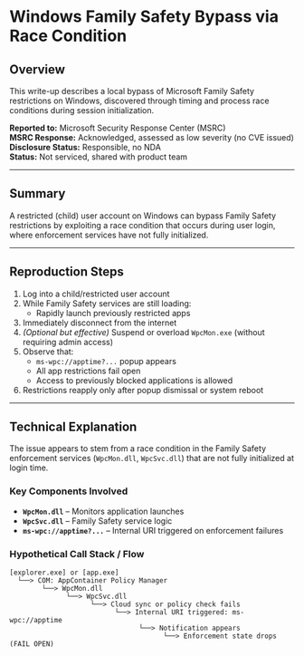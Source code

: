 # Windows Family Safety Bypass via Race Condition

## Overview

This write-up describes a local bypass of Microsoft Family Safety restrictions on Windows, discovered through timing and process race conditions during session initialization.

**Reported to:** Microsoft Security Response Center (MSRC)  
**MSRC Response:** Acknowledged, assessed as low severity (no CVE issued)  
**Disclosure Status:** Responsible, no NDA  
**Status:** Not serviced, shared with product team  

---

## Summary

A restricted (child) user account on Windows can bypass Family Safety restrictions by exploiting a race condition that occurs during user login, where enforcement services have not fully initialized.

---

## Reproduction Steps

1. Log into a child/restricted user account
2. While Family Safety services are still loading:
    - Rapidly launch previously restricted apps
3. Immediately disconnect from the internet
4. *(Optional but effective)* Suspend or overload `WpcMon.exe` (without requiring admin access)
5. Observe that:
    - `ms-wpc://apptime?...` popup appears
    - All app restrictions fail open
    - Access to previously blocked applications is allowed
6. Restrictions reapply only after popup dismissal or system reboot

---

## Technical Explanation

The issue appears to stem from a race condition in the Family Safety enforcement services (`WpcMon.dll`, `WpcSvc.dll`) that are not fully initialized at login time.

### Key Components Involved

- **`WpcMon.dll`** – Monitors application launches
- **`WpcSvc.dll`** – Family Safety service logic
- **`ms-wpc://apptime?...`** – Internal URI triggered on enforcement failures

### Hypothetical Call Stack / Flow

```plaintext
[explorer.exe] or [app.exe]
  └──> COM: AppContainer Policy Manager
        └──> WpcMon.dll
              └──> WpcSvc.dll
                    └──> Cloud sync or policy check fails
                          └──> Internal URI triggered: ms-wpc://apptime
                                └──> Notification appears
                                      └──> Enforcement state drops (FAIL OPEN)
